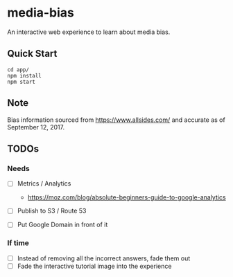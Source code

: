 # media-bias

An interactive web experience to learn about media bias.

## Quick Start

```
cd app/
npm install
npm start
```

## Note

Bias information sourced from https://www.allsides.com/ and accurate
as of September 12, 2017.

## TODOs

### Needs

- [ ] Metrics / Analytics
  * https://moz.com/blog/absolute-beginners-guide-to-google-analytics

- [ ] Publish to S3 / Route 53
- [ ] Put Google Domain in front of it

### If time

- [ ] Instead of removing all the incorrect answers, fade them out
- [ ] Fade the interactive tutorial image into the experience
